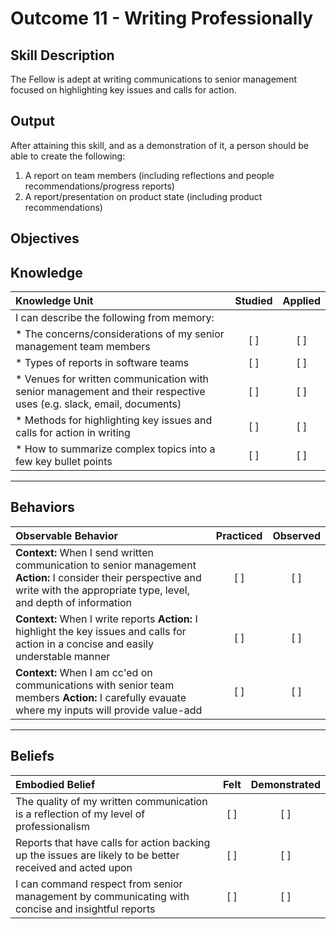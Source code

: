 # Outcome 11 - Writing Professionally

**Skill Description**
----------
The Fellow is adept at writing communications to senior management focused on highlighting key issues and calls for action.

**Output**
----------
After attaining this skill, and as a demonstration of it, a person should be able to create the following:

1. A report on  team members (including reflections and people recommendations/progress reports)
2. A report/presentation on product state (including product recommendations)


**Objectives**
----------
## **Knowledge**


| Knowledge Unit   |      Studied      | Applied |
|:-------------|:------------------:|:--------:|
| I can describe the following from memory: | | |
| * The concerns/considerations of my senior management team members | [ ] | [ ]  |
| * Types of reports in software teams | [ ] | [ ]  |
| * Venues for written communication with senior management and their respective uses (e.g. slack, email, documents) | [ ] | [ ]  |
| * Methods for highlighting key issues and calls for action in writing | [ ] | [ ]  |
| * How to summarize complex topics into a few key bullet points | [ ] | [ ]  |

----------


## **Behaviors**

| Observable Behavior   |      Practiced      | Observed |
|:-------------|:------------------:|:--------:|
| **Context:** When I send written communication to senior management **Action:** I consider their perspective and write with the appropriate type, level, and depth of information |   [ ]   |   [ ]  |
| **Context:** When I write reports **Action:** I highlight the key issues and calls for action in a concise and easily understable manner |   [ ]   |   [ ]  |
| **Context:** When I am cc'ed on communications with senior team members **Action:** I carefully evauate where my inputs will provide value-add |   [ ]   |   [ ]  |

----------


## **Beliefs**


| Embodied Belief   |      Felt      | Demonstrated |
|:-------------|:------------------:|:--------:|
| The quality of my written communication is a reflection of my level of professionalism | [ ] | [ ]  |
| Reports that have calls for action backing up the issues are likely to be better received and acted upon | [ ] | [ ]  |
| I can command respect from senior management by communicating with concise and insightful reports | [ ] | [ ]  |
